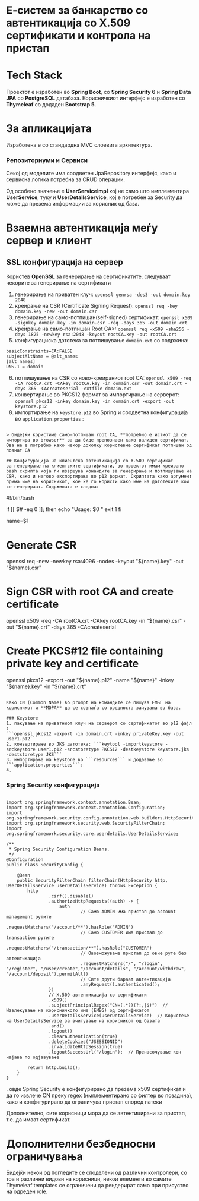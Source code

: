 


# Е-систем за банкарство со автентикација со X.509 сертификати и контрола на пристап


# Tech Stack
Проектот е изработен во **Spring Boot**, со **Spring Security 6** и **Spring Data JPA** со **PostgreSQL** датабаза. Корисничкиот интерфејс е изработен со **Thymeleaf** со додаден **Bootstrap 5**.

# За апликацијата
Изработена е со стандардна MVC слоевита архитектура. 
 
### Репозиториуми и Сервиси
Секој од моделите има соодветен JpaRepository интерфејс, како и сервисна логика потребна за CRUD операции. 

Од особено значење е **UserServiceImpl** кој не само што имплементира **UserService**, туку и **UserDetailsService**, кој е потребен за Security да може да презема информации за корисник од база.
# Взаемна автентикација меѓу сервер и клиент
## SSL конфигурација на сервер 
Користев **OpenSSL** за генерирање на сертификатите.
следуваат чекорите за генерирање на сертификати
1. генерирање на приватен клуч: ```openssl genrsa -des3 -out domain.key 2048```
2. креирање на CSR (Certificate Signing Request): ```openssl req -key domain.key -new -out domain.csr```
3. генерирање на само-потпишан(self-signed) сертификат: ```openssl x509 -signkey domain.key -in domain.csr -req -days 365 -out domain.crt```
4. креирање на само-потпишан Root CA>: ```openssl req -x509 -sha256 -days 1825 -newkey rsa:2048 -keyout rootCA.key -out rootCA.crt```
5. конфигурациска датотека за потпишување ```domain.ext``` со содржина:  

```authorityKeyIdentifier=keyid,issuer
basicConstraints=CA:FALSE
subjectAltName = @alt_names
[alt_names]
DNS.1 = domain
```
6. потпишување на CSR со ново-креираниот root CA: ```openssl x509 -req -CA rootCA.crt -CAkey rootCA.key -in domain.csr -out domain.crt -days 365 -CAcreateserial -extfile domain.ext```
7. конвертирање во PKCS12 формат за импортирање на серверот: ```openssl pkcs12 -inkey domain.key -in domain.crt -export -out keystore.p12```
8. импортирање на ```keystore.p12``` во Spring и соодветна конфигурација во ```application.properties``` : 
```

> бидејќи користиме само-потпишан root CA, **потребно е истиот да се импортира во browser** за да биде препознаен како валиден сертификат. Ова не е потребно како чекор доколку користевме сертификат потпишан од познат CA

## Конфигурација на клиентска автентикација со X.509 сертификат
за генерирање на клиентските сертификати, во проектот имам креирано bash скрипта која ги извршува конандите за генерирање и потпишување на CSR, како и негово експортирање во p12 формат. Скриптата како аргумент прима име на корисникот, кое ќе го користи како име на датотеките кои се генерираат. Содржината е следна:
```
#!/bin/bash

if [[ $# -eq 0 ]]; then
  echo "Usage: $0 <name>"
  exit 1
fi

name=$1

# Generate CSR
openssl req -new -newkey rsa:4096 -nodes -keyout "${name}.key" -out "${name}.csr"

# Sign CSR with root CA and create certificate
openssl x509 -req -CA rootCA.crt -CAkey rootCA.key -in "${name}.csr" -out "${name}.crt" -days 365 -CAcreateserial

# Create PKCS#12 file containing private key and certificate
openssl pkcs12 -export -out "${name}.p12" -name "${name}" -inkey "${name}.key" -in "${name}.crt"
```

Како CN (Common Name) во prompt на командите се пишува ЕМБГ на корисникот и **МОРА** да се совпаѓа со вредноста зачувана во база.

### Keystore
1. пакување на приватниот клуч на серверот со сертификатот во p12 фајл :
```openssl pkcs12 -export -in domain.crt -inkey privateKey.key -out user1.p12```
2. конвертирање во ЈКS датотека: ```keytool -importkeystore -srckeystore user1.p12 -srcstoretype PKCS12 -destkeystore keystore.jks -deststoretype JKS```
3. импортирање на keystore во ```resources``` и додавање во ```application.properties```:
4. 
```
### Spring Security конфигурација

```package com.kambovski.ibproject.config;

import org.springframework.context.annotation.Bean;
import org.springframework.context.annotation.Configuration;
import org.springframework.security.config.annotation.web.builders.HttpSecurity;
import org.springframework.security.web.SecurityFilterChain;
import org.springframework.security.core.userdetails.UserDetailsService;

/**
 * Spring Security Configuration Beans.
 */
@Configuration
public class SecurityConfig {

    @Bean
    public SecurityFilterChain filterChain(HttpSecurity http, UserDetailsService userDetailsService) throws Exception {
        http
                .csrf().disable()
                .authorizeHttpRequests((auth) -> {
                    auth
                            // Само ADMIN има пристап до account management рутите
                            .requestMatchers("/account/**").hasRole("ADMIN")
                            // Само CUSTOMER има пристап до transaction рутите
                            .requestMatchers("/transaction/**").hasRole("CUSTOMER")
                            // Овозможуваме пристап до овие руте без автентикација
                            .requestMatchers("/", "/login", "/register", "/user/create","/account/details", "/account/withdraw", "/account/deposit").permitAll()
                            // Сите други бараат автентикација
                            .anyRequest().authenticated();
                })
                // X.509 автентикација со сертификати
                .x509()
                .subjectPrincipalRegex("CN=(.*?)(?:,|$)")  // Извлекување на корисничкото име (EMBG) од сертификатот
                .userDetailsService(userDetailsService)  // Користење на UserDetailsService за вчитување на корисникот од базата
                .and()
                .logout()
                .clearAuthentication(true)
                .deleteCookies("JSESSIONID")
                .invalidateHttpSession(true)
                .logoutSuccessUrl("/login");  // Пренасочување кон најава по одјавување

        return http.build();
    }
}

```
.
овде Spring Security е конфигурирано да презема x509 сертификат и да го извлече CN преку regex (имплементирано со филтер во позадина), како и конфигурирано да ограничува пристап според патеки


Дополнително, сите корисници мора да се автентицирани за пристап, т.е. да имаат сертификат.

# Дополнителни безбедносни ограничувања
Бидејќи некои од погледите се споделени од различни контролери, со тоа и различни видови на корисници, некои елементи во самите Thymeleaf templates се ограничени да рендерират само при присуство на одреден role.


